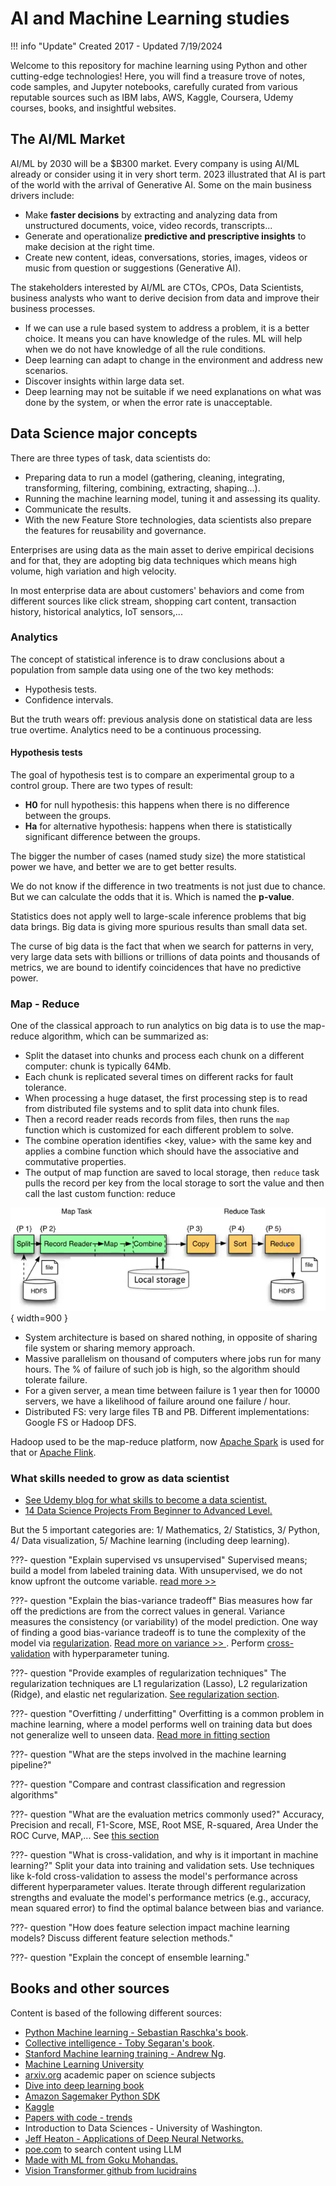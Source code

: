 # AI and Machine Learning studies

!!! info "Update"
    Created 2017 - Updated 7/19/2024

Welcome to this repository for machine learning using Python and other cutting-edge technologies! Here, you will find a treasure trove of notes, code samples, and Jupyter notebooks, carefully curated from various reputable sources such as IBM labs, AWS, Kaggle, Coursera, Udemy courses, books, and insightful websites.

## The AI/ML Market

AI/ML by 2030 will be a $B300 market. Every company is using AI/ML already or consider using it in very short term. 2023 illustrated that AI is part of the world with the arrival of Generative AI. Some on the main business drivers include:

* Make **faster decisions** by extracting and analyzing data from unstructured documents, voice, video records, transcripts...
* Generate and operationalize **predictive and prescriptive insights** to make decision at the right time.
* Create new content, ideas, conversations, stories, images, videos or music from question or suggestions (Generative AI).

The stakeholders interested by AI/ML are CTOs, CPOs, Data Scientists, business analysts who want to derive decision from data and improve their business processes.

* If we can use a rule based system to address a problem, it is a better choice. It means you can have knowledge of the rules. ML will help when we do not have knowledge of all the rule conditions.
* Deep learning can adapt to change in the environment and address new scenarios.
* Discover insights within large data set.
* Deep learning may not be suitable if we need explanations on what was done by the system, or when the error rate is unacceptable.

## Data Science major concepts

There are three types of task, data scientists do: 

* Preparing data to run a model (gathering, cleaning, integrating, transforming, filtering, combining, extracting, shaping...).
* Running the machine learning model, tuning it and assessing its quality.
* Communicate the results.
* With the new Feature Store technologies, data scientists also prepare the features for reusability and governance.

Enterprises are using data as the main asset to derive empirical decisions and for that, they are adopting big data techniques which means high volume, high variation and high velocity.

In most enterprise data are about customers' behaviors and come from different sources like click stream, shopping cart content, transaction history, historical analytics, IoT sensors,...

### Analytics

The concept of statistical inference is to draw conclusions about a population from sample data using one of the two key methods:

* Hypothesis tests.
* Confidence intervals.

But the truth wears off: previous analysis done on statistical data are less true overtime. Analytics need to be a continuous processing.

#### Hypothesis tests  

The goal of hypothesis test is to compare an experimental group to a control group. There are two types of result:

* **H0** for null hypothesis: this happens when there is no difference between the groups.
* **Ha** for alternative hypothesis: happens when there is statistically significant difference between the groups.

The bigger the number of cases (named study size) the more statistical power we have, and better we are to get better results.

We do not know if the difference in two treatments is not just due to chance. But we can calculate the odds that it is. Which is named the **p-value**.

Statistics does not apply well to large-scale inference problems that big data brings. Big data is giving more spurious results than small data set.

The curse of big data is the fact that when we search for patterns in very, very large data sets with billions or trillions of data points and thousands of metrics,  we are bound to identify coincidences that have no predictive power.


### Map - Reduce

One of the classical approach to run analytics on big data is to use the map-reduce algorithm, which can be summarized as:

* Split the dataset into chunks and process each chunk on a different computer: chunk is typically 64Mb.
* Each chunk is replicated several times on different racks for fault tolerance.
* When processing a huge dataset, the first processing step is to read from distributed file systems and to split data into chunk files.
* Then a record reader reads records from files, then runs the `map` function which is customized for each different problem to solve.
* The combine operation identifies <key, value> with the same key and applies a combine function which should have the associative and commutative properties.
* The output of map function are saved to local storage, then `reduce` task pulls the record per key from the local storage to sort the value and then call the last custom function: reduce

![](./images/map-reduce-1.png){ width=900 }

* System architecture is based on shared nothing, in opposite of sharing file system or sharing memory approach.
* Massive parallelism on thousand of computers where jobs run for many hours. The % of failure of such job is high, so the algorithm should tolerate failure.
* For a given server, a mean time between failure is 1 year then for 10000 servers, we have a likelihood of failure around one failure / hour.
* Distributed FS: very large files TB and PB. Different implementations: Google FS or Hadoop DFS.

Hadoop used to be the map-reduce platform, now [Apache Spark](https://spark.apache.org/) is used for that or [Apache Flink](https://flink.apache.org/).


### What skills needed to grow as data scientist

* [See Udemy blog for what skills to become a data scientist.](https://blog.udemy.com/what-skills-do-you-need-to-become-a-data-scientist/)
* [14 Data Science Projects From Beginner to Advanced Level.](https://blog.udemy.com/data-science-projects)

But the 5 important categories are: 1/ Mathematics, 2/ Statistics, 3/ Python, 4/ Data visualization, 5/ Machine learning (including deep learning).

???- question "Explain supervised vs unsupervised"
    Supervised means; build a model from labeled training data. With unsupervised, we do not know upfront the outcome variable. [read more >> ](./ml/index.md/#supervised-learning)

???- question "Explain the bias-variance tradeoff"
    Bias measures how far off the predictions are from the correct values in general. Variance measures the consistency (or variability) of the model prediction. One way of finding a good bias-variance tradeoff is to tune the complexity of the model via [regularization](./concepts/index.md/#regularization). [Read more  on variance >> ](./concepts/index.md/#variance). Perform [cross-validation]() with hyperparameter tuning.

???- question "Provide examples of regularization techniques"
    The regularization techniques are L1 regularization (Lasso), L2 regularization (Ridge), and elastic net regularization.  [See regularization section](./concepts/index.md/#regularization).

???- question "Overfitting / underfitting"
    Overfitting is a common problem in machine learning, where a model performs well on training data but does not generalize well to unseen data. [Read more in fitting section](./concepts/index.md/#fitting)

???- question "What are the steps involved in the machine learning pipeline?"

???- question "Compare and contrast classification and regression algorithms"

???- question "What are the evaluation metrics commonly used?"
    Accuracy, Precision  and recall, F1-Score, MSE, Root MSE, R-squared, Area Under the ROC Curve, MAP,... See [this section](./concepts/index.md/#common-performance-metrics-used)

???- question "What is cross-validation, and why is it important in machine learning?"
    Split your data into training and validation sets. Use techniques like k-fold cross-validation to assess the model's performance across different hyperparameter values. Iterate through different regularization strengths and evaluate the model's performance metrics (e.g., accuracy, mean squared error) to find the optimal balance between bias and variance.

???- question "How does feature selection impact machine learning models? Discuss different feature selection methods."

???- question "Explain the concept of ensemble learning."

## Books and other sources

Content is based of the following different sources:

* [Python Machine learning - Sebastian Raschka's book](https://www.amazon.com/Python-Machine-Learning-Sebastian-Raschka/dp/1783555130/ref=asc_df_1783555130/?tag=hyprod-20&linkCode=df0&hvadid=312140868236&hvpos=1o7&hvnetw=g&hvrand=12056535591325453294&hvpone=&hvptwo=&hvqmt=&hvdev=c&hvdvcmdl=&hvlocint=&hvlocphy=9032152&hvtargid=pla-406163981473&psc=1).
* [Collective intelligence - Toby Segaran's book](https://www.amazon.com/Programming-Collective-Intelligence-Building-Applications/dp/0596529325/ref=sr_1_2?crid=1UBVCJKMM17Q6&keywords=collective+intelligence&qid=1553021611&s=books&sprefix=collective+inte%2Cstripbooks%2C236&sr=1-2).
* [Stanford Machine learning training - Andrew Ng](https://www.coursera.org/learn/machine-learning).
* [Machine Learning University](https://mlu.corp.amazon.com/course-catalog/)
* [arxiv.org](https://arxiv.org) academic paper on science subjects
* [Dive into deep learning book](https://d2l.ai)
* [Amazon Sagemaker Python SDK](https://sagemaker.readthedocs.io/en/stable/)
* [Kaggle](http://kaggle.com)
* [Papers with code - trends](https://paperswithcode.com/)
* Introduction to Data Sciences - University of Washington.
* [Jeff Heaton - Applications of Deep Neural Networks.](https://github.com/jeffheaton/t81_558_deep_learning)
* [poe.com](https://poe.com) to search content using LLM
* [Made with ML from Goku Mohandas.](https://madewithml.com/)
* [Vision Transformer github from lucidrains](https://github.com/lucidrains/)